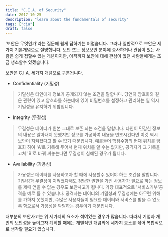 ```yaml
---
title: "C.I.A. of Security"
date: 2017-10-25
description: "learn about the fundamentals of security"
tags: ["cia"]
draft: false 
---
```

'보안은 무엇인가'라는 질문에 쉽게 답하기는 어렵습니다. 그러나 일반적으로 보안은 세가지 기본개념으로 설명합니다. 보안 또는 정보보안 분야에 종사하거나 관심이 있는 사람은 쉽게 접할수 있는 개념이지만, 아직까지 보안에 대해 관심이 없던 사람들에게는 조금 생소할수 있겠습니다.

보안은 C.I.A. 세가지 개념으로 구분됩니다.

- Confidentiality (기밀성)

>기밀성은 타인에게 정보가 공개되지 않는 조건을 말합니다. 당연히 암호화와 깊은 관련이 있고 암호화를 하는데에 있어 비밀번호를 설정하고 관리하는 일 역시 기밀성을 유지하기 위함입니다.

- Integrity (무결성)

>무결성은 데이터가 원본 그대로 보존 되는 조건을 말합니다. 타인이 민감한 정보의 내용은 알아내지 못했지만 정보를 가공하여 내용을 변조시킨다면 이것 역시 보안이 지켜졌다고 할 수 없기 때문입니다. 예를들어 핵잠수함의 현재 위치를 암호화 하여 'A'로 기록해 두어서 현재 위치를 알 수는 없지만, 공격자가 그 기록을 고쳐 'B'로 바꿔 써놓는다면 무결성이 침해된 경우가 됩니다.

- Availability (가용성)

>가용성은 데이터를 사용하고자 할 때에 사용할수 있어야 하는 조건을 말합니다. 기밀성과 무결성이 지켜졌다해도 정당한 권한을 가진 사용자가 필요로 하는 정보를 제때 얻을 수 없는 경우도 보안사고가 됩니다. 가장 대표적으로 '서비스거부'공격을 예로 들 수 있습니다. 공격자는 데이터의 기밀성과 무결성에는 아무런 위해를 가하지 못했지만, 수많은 사용자들이 필요한 데이터와 서비스를 받을 수 없도록 함으로서 가용성을 박탈하는 경우이기 때문입니다.

대부분의 보안사고는 위 세가지의 요소가 섞여있는 경우가 많습니다. 따라서 기업과 개인의 보안성을 높이고자 계획할 때에는 개별적인 개념외에 세가지 요소를 섞어 복합적으로 생각할 필요가 있습니다.
